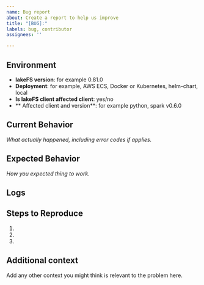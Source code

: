 ```yaml
---
name: Bug report
about: Create a report to help us improve
title: "[BUG]:"
labels: bug, contributor
assignees: ''

---
```


<!-- 
Hello Axolotl!
Thank you for contributing to the lakeFS project.
We appreciate the time you invest in filing a bug report and created this template to help make this process easier. It's really important to have all the information and context, to ensure we can properly address your issue. 
Please use the following references to fill out the bug report.
--> 

## Environment
- **lakeFS version**:  for example 0.81.0
- **Deployment**: for example, AWS ECS, Docker or Kubernetes, helm-chart, local
- **Is lakeFS client affected client**: yes/no
- ** Affected client and version**: for example python, spark v0.6.0

## Current Behavior
*What actually happened, including error codes if applies.*

## Expected Behavior
*How you expected thing to work.*

## Logs
<!--
If available, please provide any logs relevant to the issue (lakeFS, clients, ecosystem). Make sure to scrub anything confidential! These will typically be near strings such as `secret`, `access` or `AKIA`
-->

## Steps to Reproduce
1.
2.
3.

## Additional context
Add any other context you might think is relevant to the problem here.
